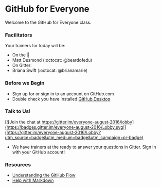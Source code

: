 # GitHub for Everyone

Welcome to the GitHub for Everyone class. 

### Facilitators

Your trainers for today will be:

- On the :microphone: 
 - Matt Desmond (:octocat: @beardofedu)
- On Gitter: 
 - Briana Swift (:octocat: @brianamarie)

### Before we Begin

- Sign up for or sign in to an account on GitHub.com
- Double check you have installed [GitHub Desktop](https://desktop.github.com/)

### Talk to Us!

[![Join the chat at https://gitter.im/everyone-august-2016/lobby](https://badges.gitter.im/everyone-august-2016/Lobby.svg)](https://gitter.im/everyone-august-2016/Lobby?utm_source=badge&utm_medium=badge&utm_campaign=pr-badge)

- We have trainers at the ready to answer your questions in Gitter. Sign in with your GitHub account!

### Resources

- [Understanding the GitHub Flow](https://guides.github.com/introduction/flow/)
- [Help with Markdown](https://guides.github.com/features/mastering-markdown/)
